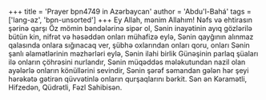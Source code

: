 +++
title = 'Prayer bpn4749 in Azərbaycan'
author = 'Abdu'l-Bahá'
tags = ['lang-az', 'bpn-unsorted']
+++
Ey Allah, mənim Allahım! Nəfs və ehtirasın şərinə qarşı Öz mömin bəndələrinə sipər ol, Sənin inayətinin ayıq gözlərilə bütün kin, nifrət və həsəddən onları mühafizə eylə, Sənin qayğının alınmaz qalasında onlara sığınacaq ver, şübhə oxlarından onları qoru, onları Sənin şanlı əlamətlərinin məzhərləri eylə, Sənin ilahi birlik Günəşinin parlaq şüaları ilə onların çöhrəsini nurlandır, Sənin müqəddəs mələkutundan nazil olan ayələrlə onların könüllərini sevindir, Sənin şərəf səmandan gələn hər şeyi hərəkətə gətirən qüvvətinlə onların qurşaqlarını bərkit. Sən ən Kəramətli, Hifzedən, Qüdrətli, Fəzl Sahibisən.
